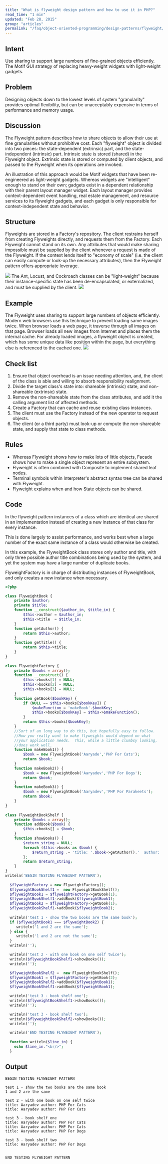 ```yaml
---
title: "What is flyweight design pattern and how to use it in PHP?"
read_time: "1 min"
updated: "Feb 28, 2015"
group: "articles"
permalink: "/faq/object-oriented-programming/design-patterns/flyweight/"
---
```


## Intent

Use sharing to support large numbers of fine-grained objects efficiently.
The Motif GUI strategy of replacing heavy-weight widgets with light-weight gadgets.

## Problem

Designing objects down to the lowest levels of system "granularity" provides optimal flexibility, but can be unacceptably expensive in terms of performance and memory usage.

## Discussion

The Flyweight pattern describes how to share objects to allow their use at fine granularities without prohibitive cost. Each "flyweight" object is divided into two pieces: the state-dependent (extrinsic) part, and the state-independent (intrinsic) part. Intrinsic state is stored (shared) in the Flyweight object. Extrinsic state is stored or computed by client objects, and passed to the Flyweight when its operations are invoked.

An illustration of this approach would be Motif widgets that have been re-engineered as light-weight gadgets. Whereas widgets are "intelligent" enough to stand on their own; gadgets exist in a dependent relationship with their parent layout manager widget. Each layout manager provides context-dependent event handling, real estate management, and resource services to its flyweight gadgets, and each gadget is only responsible for context-independent state and behavior.

## Structure

Flyweights are stored in a Factory's repository. The client restrains herself from creating Flyweights directly, and requests them from the Factory. Each Flyweight cannot stand on its own. Any attributes that would make sharing impossible must be supplied by the client whenever a request is made of the Flyweight. If the context lends itself to "economy of scale" (i.e. the client can easily compute or look-up the necessary attributes), then the Flyweight pattern offers appropriate leverage.

<img src="https://lh5.googleusercontent.com/-ETHcCJ2--rU/VPFo-93d2jI/AAAAAAAACHc/LrknYYWYF_4/w750-h422-no/Flyweight1-2x.png">
The Ant, Locust, and Cockroach classes can be "light-weight" because their instance-specific state has been de-encapsulated, or externalized, and must be supplied by the client.
<img src="https://lh3.googleusercontent.com/-86miMC6g9Xg/VPFo-sGiulI/AAAAAAAACHg/KMyr64aEwC0/w1025-h725-no/Flyweight_1-2x.png">

## Example

The Flyweight uses sharing to support large numbers of objects efficiently. Modern web browsers use this technique to prevent loading same images twice. When browser loads a web page, it traverse through all images on that page. Browser loads all new images from Internet and places them the internal cache. For already loaded images, a flyweight object is created, which has some unique data like position within the page, but everything else is referenced to the cached one.
<img src="https://lh6.googleusercontent.com/-Qrfht7yFGF4/VPFo-xiiYSI/AAAAAAAACHk/NynJgMZhFI4/w884-h400-no/Flyweight_example1-2x.png">

## Check list

1. Ensure that object overhead is an issue needing attention, and, the client of the class is able and willing to absorb responsibility realignment.
2. Divide the target class's state into: shareable (intrinsic) state, and non-shareable (extrinsic) state.
3. Remove the non-shareable state from the class attributes, and add it the calling argument list of affected methods.
4. Create a Factory that can cache and reuse existing class instances.
5. The client must use the Factory instead of the new operator to request objects.
6. The client (or a third party) must look-up or compute the non-shareable state, and supply that state to class methods.

## Rules 

* Whereas Flyweight shows how to make lots of little objects, Facade shows how to make a single object represent an entire subsystem.
* Flyweight is often combined with Composite to implement shared leaf nodes.
* Terminal symbols within Interpreter's abstract syntax tree can be shared with Flyweight.
* Flyweight explains when and how State objects can be shared.

## Code

In the flyweight pattern instances of a class which are identical are shared in an implementation instead of creating a new instance of that class for every instance.

This is done largely to assist performance, and works best when a large number of the exact same instance of a class would otherwise be created.

In this example, the FlyweightBook class stores only author and title, with only three possible author title combinations being used by the system, and yet the system may have a large number of duplicate books.

FlyweightFactory is in charge of distributing instances of FlyweightBook, and only creates a new instance when necessary.

```php
<?php

class FlyweightBook {
    private $author;
    private $title;    
    function __construct($author_in, $title_in) {
        $this->author = $author_in;
        $this->title  = $title_in;
    }      
    function getAuthor() {
        return $this->author;
    }    
    function getTitle() {
        return $this->title;
    }
}
 
class FlyweightFactory {
    private $books = array();     
    function __construct() {
        $this->books[1] = NULL;
        $this->books[2] = NULL;
        $this->books[3] = NULL;
    }  
    function getBook($bookKey) {
        if (NULL == $this->books[$bookKey]) {
            $makeFunction = 'makeBook'.$bookKey;
            $this->books[$bookKey] = $this->$makeFunction(); 
        } 
        return $this->books[$bookKey];
    }    
    //Sort of an long way to do this, but hopefully easy to follow.  
    //How you really want to make flyweights would depend on what 
    //your application needs.  This, while a little clumbsy looking,
    //does work well.
    function makeBook1() {
        $book = new FlyweightBook('Aaryade','PHP For Cats'); 
        return $book;
    }
    function makeBook2() {
        $book = new FlyweightBook('Aaryadev','PHP For Dogs'); 
        return $book;
    }
    function makeBook3() {
        $book = new FlyweightBook('Aaryadev','PHP For Parakeets'); 
        return $book;
    }
}
 
class FlyweightBookShelf {
    private $books = array();
    function addBook($book) {
        $this->books[] = $book;
    }    
    function showBooks() {
        $return_string = NULL;
        foreach ($this->books as $book) {
            $return_string .= 'title: '.$book->getAuthor().'  author: '.$book->getTitle();
        };
        return $return_string;
    }
}
writeln('BEGIN TESTING FLYWEIGHT PATTERN');
 
  $flyweightFactory = new FlyweightFactory();
  $flyweightBookShelf1 =  new FlyweightBookShelf();
  $flyweightBook1 = $flyweightFactory->getBook(1);
  $flyweightBookShelf1->addBook($flyweightBook1);
  $flyweightBook2 = $flyweightFactory->getBook(1);
  $flyweightBookShelf1->addBook($flyweightBook2);
 
  writeln('test 1 - show the two books are the same book');
  if ($flyweightBook1 === $flyweightBook2) {
     writeln('1 and 2 are the same');
  } else {
     writeln('1 and 2 are not the same');    
  }
  writeln('');

  writeln('test 2 - with one book on one self twice');
  writeln($flyweightBookShelf1->showBooks());
  writeln('');

  $flyweightBookShelf2 =  new FlyweightBookShelf(); 
  $flyweightBook1 = $flyweightFactory->getBook(2);  
  $flyweightBookShelf2->addBook($flyweightBook1);
  $flyweightBookShelf1->addBook($flyweightBook1);

  writeln('test 3 - book shelf one');
  writeln($flyweightBookShelf1->showBooks());
  writeln('');

  writeln('test 3 - book shelf two');
  writeln($flyweightBookShelf2->showBooks());
  writeln('');

  writeln('END TESTING FLYWEIGHT PATTERN');
 
  function writeln($line_in) {
    echo $line_in."<br/>";
  }
```

## Output

```
BEGIN TESTING FLYWEIGHT PATTERN

test 1 - show the two books are the same book
1 and 2 are the same

test 2 - with one book on one self twice
title: Aaryadev author: PHP For Cats
title: Aaryadev author: PHP For Cats

test 3 - book shelf one
title: Aaryadev author: PHP For Cats
title: Aaryadev author: PHP For Cats
title: Aaryadev author: PHP For Dogs

test 3 - book shelf two
title: Aaryadev author: PHP For Dogs


END TESTING FLYWEIGHT PATTERN
```
